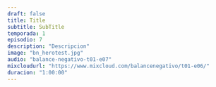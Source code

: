 ```yaml
---
draft: false
title: Title
subtitle: SubTitle
temporada: 1
episodio: 7
description: "Descripcion"
image: "bn_herotest.jpg"
audio: "balance-negativo-t01-e07"
mixcloudurl: "https://www.mixcloud.com/balancenegativo/t01-e06/"
duracion: "1:00:00"
---
```


